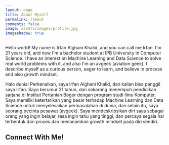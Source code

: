 ```yaml
---
layout: page
title: About Myself 
permalink: /about
comments: false
image: assets/images/profile.jpg
imageshadow: true
---
```


Hello world! My name is Irfan Alghani Khalid, and you can call me Irfan. I'm 21 years old, and now I'm a bachelor student at IPB University in Computer Science. I have an interest on Machine Learning and Data Science to solve real world problems with it, and also I'm an avgeek (aviation geek). I describe myself as a curious person, eager to learn, and believe in process and also growth mindset.

Halo dunia! Perkenalkan, saya Irfan Alghani Khalid, dan kalian bisa panggil saya Irfan. Saya berumur 21 tahun, dan sekarang menempuh pendidikan sarjana di Institut Pertanian Bogor dengan program studi Ilmu Komputer. Saya memiliki ketertarikan yang besar terhadap Machine Learning dan Data Science untuk menyelesaikan permasalahan di dunia, dan selain itu, saya seorang pecinta pesawat (avgeek). Saya mendeskripsikan diri saya sebagai orang yang ingin belajar, rasa ingin tahu yang tinggi, dan percaya segala hal terbentuk dari proses dan menanamkan growth mindset pada diri sendiri.

<div class="container">
	<div class="text-center center-block">
		<h2>Connect With Me!</h2>
		<br />
            <a href="https://www.facebook.com/bootsnipp"><i id="social-fb" class="fa fa-facebook-square fa-3x social"></i></a>
            <a href="https://twitter.com/MixtureModels"><i id="social-tw" class="fa fa-twitter-square fa-3x social"></i></a>
            <a href="https://www.linkedin.com/in/alghaniirfan/"><i id="social-lk" class="fa fa-linkedin-square fa-3x social"></i></a>
            <a href="mailto:irfanalghani11@gmail.com"><i id="social-em" class="fa fa-envelope-square fa-3x social"></i></a>
	</div>
</div>

